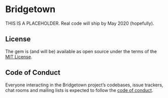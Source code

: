 # Bridgetown

THIS IS A PLACEHOLDER. Real code will ship by May 2020 (hopefully).

## License

The gem is (and will be) available as open source under the terms of the [MIT License](https://opensource.org/licenses/MIT).

## Code of Conduct

Everyone interacting in the Bridgetown project’s codebases, issue trackers, chat rooms and mailing lists is expected to follow the [code of conduct](https://github.com/bridgetownrb/bridgetown/blob/master/CODE_OF_CONDUCT.md).
